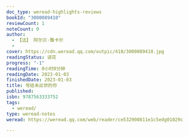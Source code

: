 ```yaml
---
doc_type: weread-highlights-reviews
bookId: "3000089410"
reviewCount: 1
noteCount: 0
author:
  - 【法】 阿尔贝·雅卡尔
  - 
cover: https://cdn.weread.qq.com/outpic/410/3000089410.jpg
readingStatus: 读完
progress: "-1"
readingTime: 0小时0分钟
readingDate: 2023-01-03
finishedDate: 2023-01-03
title: 写给未出世的你
published: 
isbn: 9787563333752
tags:
  - weread/
type: weread-notes
weread: https://weread.qq.com/web/reader/ce532900811e1c5edg01029c

---
```

































